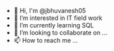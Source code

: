 - 👋 Hi, I'm @jbhuvanesh05
- 👀 I’m interested in IT field work
- 🌱 I’m currently learning SQL 
- 💞️ I’m looking to collaborate on ...
- 📫 How to reach me ...

<!---
jbhuvanesh05/jbhuvanesh05 is a ✨ special ✨ repository because its `README.md` (this file) appears on your GitHub profile.
You can click the Preview link to take a look at your changes.
--->
